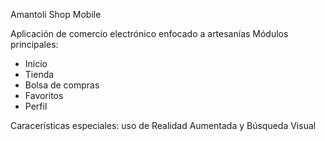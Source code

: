 Amantoli Shop Mobile

Aplicación de comercio electrónico enfocado a artesanías
Módulos principales:
- Inicio
- Tienda
- Bolsa de compras
- Favoritos
- Perfil

Caracerísticas especiales: uso de Realidad Aumentada y  Búsqueda Visual
